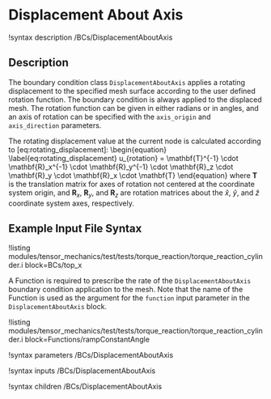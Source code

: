 # Displacement About Axis

!syntax description /BCs/DisplacementAboutAxis

## Description

The boundary condition class `DisplacementAboutAxis` applies a rotating displacement to the specified
mesh surface according to the user defined rotation function.  The boundary condition is always
applied to the displaced mesh.  The rotation function can be given in either radians or in angles,
and an axis of rotation can be specified with the `axis_origin` and `axis_direction` parameters.

The rotating displacement value at the current node is calculated according to
[eq:rotating_displacement]:
\begin{equation}
\label{eq:rotating_displacement}
u_{rotation} = \mathbf{T}^{-1} \cdot \mathbf{R}_x^{-1} \cdot \mathbf{R}_y^{-1} \cdot \mathbf{R}_z \cdot \mathbf{R}_y \cdot \mathbf{R}_x \cdot \mathbf{T}
\end{equation}
where $\mathbf{T}$ is the translation matrix for axes of rotation not centered at the coordinate
system origin, and $\mathbf{R}_x$, $\mathbf{R}_y$, and $\mathbf{R}_z$ are rotation matrices about the
$\hat{x}$, $\hat{y}$, and $\hat{z}$ coordinate system axes, respectively.

## Example Input File Syntax

!listing modules/tensor_mechanics/test/tests/torque_reaction/torque_reaction_cylinder.i
         block=BCs/top_x

A Function is required to prescribe the rate of the `DisplacementAboutAxis` boundary condition
application to the mesh. Note that the name of the Function is used as the argument for the
`function` input parameter in the `DisplacementAboutAxis` block.

!listing modules/tensor_mechanics/test/tests/torque_reaction/torque_reaction_cylinder.i
         block=Functions/rampConstantAngle

!syntax parameters /BCs/DisplacementAboutAxis

!syntax inputs /BCs/DisplacementAboutAxis

!syntax children /BCs/DisplacementAboutAxis
